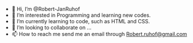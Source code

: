 - 👋 Hi, I’m @Robert-JanRuhof
- 👀 I’m interested in Programming and learning new codes.
- 🌱 I’m currently learning to code, such as HTML and CSS.
- 💞️ I’m looking to collaborate on ...
- 📫 How to reach me send me an email through Robert.ruhof@gmail.com

<!---
Robert-JanRuhof/Robert-JanRuhof is a ✨ special ✨ repository because its `README.md` (this file) appears on your GitHub profile.
You can click the Preview link to take a look at your changes.
--->
